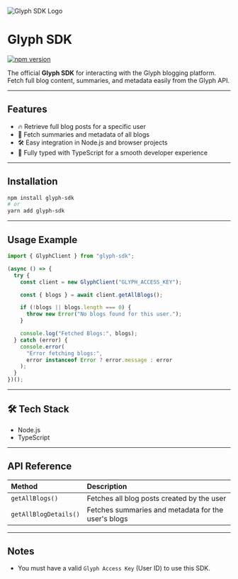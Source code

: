 ![Glyph SDK Logo](https://glyph-storage.s3.eu-north-1.amazonaws.com/fill-image.png)

# Glyph SDK

[![npm version](https://img.shields.io/npm/v/glyph-sdk)](https://www.npmjs.com/package/glyph-sdk)

The official **Glyph SDK** for interacting with the Glyph blogging platform.  
Fetch full blog content, summaries, and metadata easily from the Glyph API.

---

## Features

- 🔥 Retrieve full blog posts for a specific user
- 📄 Fetch summaries and metadata of all blogs
- 🛠️ Easy integration in Node.js and browser projects
- 🧠 Fully typed with TypeScript for a smooth developer experience

---

## Installation

```bash
npm install glyph-sdk
# or
yarn add glyph-sdk
```

---

## Usage Example

```typescript
import { GlyphClient } from "glyph-sdk";

(async () => {
  try {
    const client = new GlyphClient("GLYPH_ACCESS_KEY");

    const { blogs } = await client.getAllBlogs();

    if (!blogs || blogs.length === 0) {
      throw new Error("No blogs found for this user.");
    }

    console.log("Fetched Blogs:", blogs);
  } catch (error) {
    console.error(
      "Error fetching blogs:",
      error instanceof Error ? error.message : error
    );
  }
})();
```

---

## 🛠️ Tech Stack

- Node.js
- TypeScript

---

## API Reference

| Method                | Description                                         |
| :-------------------- | :-------------------------------------------------- |
| `getAllBlogs()`       | Fetches all blog posts created by the user          |
| `getAllBlogDetails()` | Fetches summaries and metadata for the user's blogs |

---

## Notes

- You must have a valid `Glyph Access Key` (User ID) to use this SDK.
